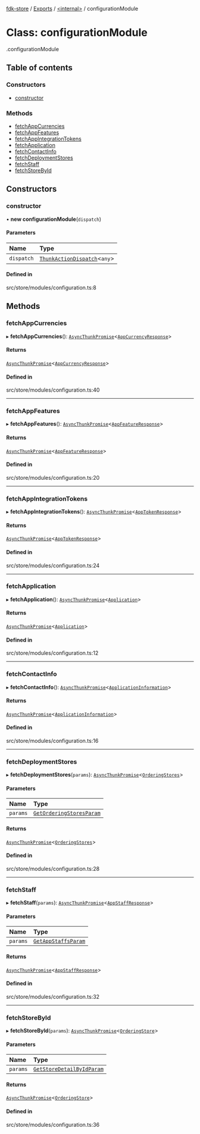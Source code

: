 [fdk-store](../README.md) / [Exports](../modules.md) / [<internal\>](../modules/internal_.md) / configurationModule

# Class: configurationModule

[<internal>](../modules/internal_.md).configurationModule

## Table of contents

### Constructors

- [constructor](internal_.configurationModule.md#constructor)

### Methods

- [fetchAppCurrencies](internal_.configurationModule.md#fetchappcurrencies)
- [fetchAppFeatures](internal_.configurationModule.md#fetchappfeatures)
- [fetchAppIntegrationTokens](internal_.configurationModule.md#fetchappintegrationtokens)
- [fetchApplication](internal_.configurationModule.md#fetchapplication)
- [fetchContactInfo](internal_.configurationModule.md#fetchcontactinfo)
- [fetchDeploymentStores](internal_.configurationModule.md#fetchdeploymentstores)
- [fetchStaff](internal_.configurationModule.md#fetchstaff)
- [fetchStoreById](internal_.configurationModule.md#fetchstorebyid)

## Constructors

### constructor

• **new configurationModule**(`dispatch`)

#### Parameters

| Name | Type |
| :------ | :------ |
| `dispatch` | [`ThunkActionDispatch`](../modules/internal_.md#thunkactiondispatch)<`any`\> |

#### Defined in

src/store/modules/configuration.ts:8

## Methods

### fetchAppCurrencies

▸ **fetchAppCurrencies**(): [`AsyncThunkPromise`](../modules/internal_.md#asyncthunkpromise)<[`AppCurrencyResponse`](../modules/internal_.md#appcurrencyresponse)\>

#### Returns

[`AsyncThunkPromise`](../modules/internal_.md#asyncthunkpromise)<[`AppCurrencyResponse`](../modules/internal_.md#appcurrencyresponse)\>

#### Defined in

src/store/modules/configuration.ts:40

___

### fetchAppFeatures

▸ **fetchAppFeatures**(): [`AsyncThunkPromise`](../modules/internal_.md#asyncthunkpromise)<[`AppFeatureResponse`](../modules/internal_.md#appfeatureresponse)\>

#### Returns

[`AsyncThunkPromise`](../modules/internal_.md#asyncthunkpromise)<[`AppFeatureResponse`](../modules/internal_.md#appfeatureresponse)\>

#### Defined in

src/store/modules/configuration.ts:20

___

### fetchAppIntegrationTokens

▸ **fetchAppIntegrationTokens**(): [`AsyncThunkPromise`](../modules/internal_.md#asyncthunkpromise)<[`AppTokenResponse`](../modules/internal_.md#apptokenresponse)\>

#### Returns

[`AsyncThunkPromise`](../modules/internal_.md#asyncthunkpromise)<[`AppTokenResponse`](../modules/internal_.md#apptokenresponse)\>

#### Defined in

src/store/modules/configuration.ts:24

___

### fetchApplication

▸ **fetchApplication**(): [`AsyncThunkPromise`](../modules/internal_.md#asyncthunkpromise)<[`Application`](../modules/internal_.md#application)\>

#### Returns

[`AsyncThunkPromise`](../modules/internal_.md#asyncthunkpromise)<[`Application`](../modules/internal_.md#application)\>

#### Defined in

src/store/modules/configuration.ts:12

___

### fetchContactInfo

▸ **fetchContactInfo**(): [`AsyncThunkPromise`](../modules/internal_.md#asyncthunkpromise)<[`ApplicationInformation`](../modules/internal_.md#applicationinformation)\>

#### Returns

[`AsyncThunkPromise`](../modules/internal_.md#asyncthunkpromise)<[`ApplicationInformation`](../modules/internal_.md#applicationinformation)\>

#### Defined in

src/store/modules/configuration.ts:16

___

### fetchDeploymentStores

▸ **fetchDeploymentStores**(`params`): [`AsyncThunkPromise`](../modules/internal_.md#asyncthunkpromise)<[`OrderingStores`](../modules/internal_.md#orderingstores)\>

#### Parameters

| Name | Type |
| :------ | :------ |
| `params` | [`GetOrderingStoresParam`](../modules/internal_.md#getorderingstoresparam) |

#### Returns

[`AsyncThunkPromise`](../modules/internal_.md#asyncthunkpromise)<[`OrderingStores`](../modules/internal_.md#orderingstores)\>

#### Defined in

src/store/modules/configuration.ts:28

___

### fetchStaff

▸ **fetchStaff**(`params`): [`AsyncThunkPromise`](../modules/internal_.md#asyncthunkpromise)<[`AppStaffResponse`](../modules/internal_.md#appstaffresponse)\>

#### Parameters

| Name | Type |
| :------ | :------ |
| `params` | [`GetAppStaffsParam`](../modules/internal_.md#getappstaffsparam) |

#### Returns

[`AsyncThunkPromise`](../modules/internal_.md#asyncthunkpromise)<[`AppStaffResponse`](../modules/internal_.md#appstaffresponse)\>

#### Defined in

src/store/modules/configuration.ts:32

___

### fetchStoreById

▸ **fetchStoreById**(`params`): [`AsyncThunkPromise`](../modules/internal_.md#asyncthunkpromise)<[`OrderingStore`](../modules/internal_.md#orderingstore)\>

#### Parameters

| Name | Type |
| :------ | :------ |
| `params` | [`GetStoreDetailByIdParam`](../modules/internal_.md#getstoredetailbyidparam) |

#### Returns

[`AsyncThunkPromise`](../modules/internal_.md#asyncthunkpromise)<[`OrderingStore`](../modules/internal_.md#orderingstore)\>

#### Defined in

src/store/modules/configuration.ts:36
